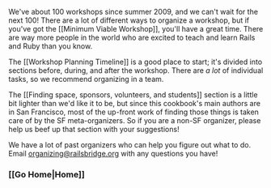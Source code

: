 We've about 100 workshops since summer 2009, and we can't wait for the next 100! There are a lot of different ways to organize a workshop, but if you've got the [[Minimum Viable Workshop]], you'll have a great time. There are way more people in the world who are excited to teach and learn Rails and Ruby than you know.

The [[Workshop Planning Timeline]] is a good place to start; it's divided into sections before, during, and after the workshop. There are *a lot* of individual tasks, so we recommend organizing in a team.

The [[Finding space, sponsors, volunteers, and students]] section is a little bit lighter than we'd like it to be, but since this cookbook's main authors are in San Francisco, most of the up-front work of finding those things is taken care of by the SF meta-organizers. So if you are a non-SF organizer, please help us beef up that section with your suggestions!

We have a lot of past organizers who can help you figure out what to do. Email organizing@railsbridge.org with any questions you have!

### [[Go Home|Home]]